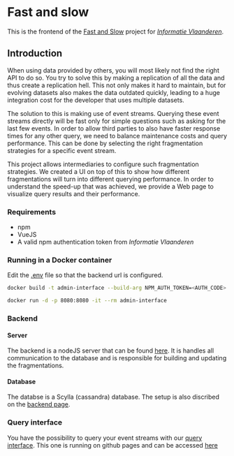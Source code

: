 # Fast and slow
This is the frontend of the [Fast and Slow](https://github.com/oSoc20/fast-and-slow) project for [_Informatie Vlaanderen_](https://overheid.vlaanderen.be/informatie-vlaanderen).

## Introduction
When using data provided by others, you will most likely not find the right API to do so. You try to solve this by making a replication of all the data and thus create a replication hell. This not only makes it hard to maintain, but for evolving datasets also makes the data outdated quickly, leading to a huge integration cost for the developer that uses multiple datasets.

The solution to this is making use of event streams. Querying these event streams directly will be fast only for simple questions such as asking for the last few events. In order to allow third parties to also have faster response times for any other query, we need to balance maintenance costs and query performance. This can be done by selecting the right fragmentation strategies for a specific event stream.

This project allows intermediaries to configure such fragmentation strategies. We created a UI on top of this to show how different fragmentations will turn into different querying performance. In order to understand the speed-up that was achieved, we provide a Web page to visualize query results and their performance.


### Requirements
* npm
* VueJS
* A valid npm authentication token from _Informatie Vlaanderen_

### Running in a Docker container
Edit the [.env](https://github.com/oSoc20/fast-and-slow/blob/master/.env) file so that the backend url is configured.

```bash
docker build -t admin-interface --build-arg NPM_AUTH_TOKEN=<AUTH_CODE> .
```

```bash
docker run -d -p 8080:8080 -it --rm admin-interface
```

### Backend
#### Server
The backend is a nodeJS server that can be found [here](https://github.com/hdelva/tree_index). It is handles all communication to the database and is responsible for building and updating the fragmentations.

#### Database
The databse is a Scylla (cassandra) database. The setup is also discribed on the [backend page](https://github.com/hdelva/tree_index).

### Query interface
You have the possibility to query your event streams with our [query interface](https://github.com/oSoc20/fast-and-slow-query). This one is running on github pages and can be accessed [here](https://osoc20.github.io/fast-and-slow-query/)
